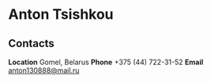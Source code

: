 # Anton Tsishkou
## Contacts
**Location** Gomel, Belarus
**Phone** +375 (44) 722-31-52
**Email** anton130888@mail.ru
